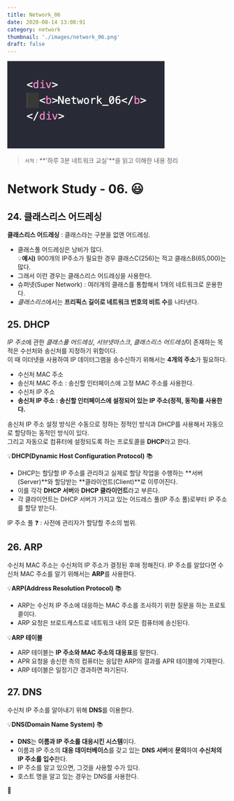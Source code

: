 ```yaml
---
title: Network_06
date: 2020-08-14 13:08:91
category: network
thumbnail: './images/network_06.png'
draft: false
---
```


![](./images/network_06.png)

> `서적` : **'하루 3분 네트워크 교실'**을 읽고 이해한 내용 정리

# Network Study - 06. 😃

## 24. 클래스리스 어드레싱

**클래스리스 어드레싱** : 클래스라는 구분을 없앤 어드레싱.

- 클래스풀 어드레싱은 낭비가 많다.  
  💡**예시)** 900개의 IP주소가 필요한 경우 클래스C(256)는 적고 클래스B(65,000)는 많다.
- 그래서 이런 경우는 클래스리스 어드레싱을 사용한다.
- 슈퍼넷(Super Network) : 여러개의 클래스를 통합해서 1개의 네트워크로 운용한다.
- *클래스리스*에서는 **프리픽스 길이로 네트워크 번호의 비트 수**를 나타낸다.

## 25. DHCP

*IP 주소*에 관한 _클래스풀 어드레싱_, _서브넷마스크_, *클래스리스 어드레싱*이 존재하는 목적은 수선처와 송신처를 지정하기 위함이다.  
이 때 이더넷을 사용하여 IP 데이터그램을 송수신하기 위해서는 **4개의 주소**가 필요하다.

- 수신처 MAC 주소
- 송신처 MAC 주소 : 송신할 인터페이스에 고정 MAC 주소를 사용한다.
- 수신처 IP 주소
- **송신처 IP 주소 : 송신할 인터페이스에 설정되어 있는 IP 주소(정적, 동적)를 사용한다.**

송신처 IP 주소 설정 방식은 수동으로 정하는 정적인 방식과 DHCP를 사용해서 자동으로 할당하는 동적인 방식이 있다.  
그리고 자동으로 컴퓨터에 설정되도록 하는 프로토콜을 **DHCP**라고 한다.

💡**DHCP(Dynamic Host Configuration Protocol)** 📚

- DHCP는 할당할 IP 주소를 관리하고 실제로 할당 작업을 수행하는 **서버(Server)**와 할당받는 **클라이언트(Client)**로 이루어진다.
- 이를 각각 **DHCP 서버**와 **DHCP 클라이언트**라고 부른다.
- 각 클라이언트는 DHCP 서버가 가지고 있는 어드레스 풀(IP 주소 풀)로부터 IP 주소를 할당 받는다.

IP 주소 풀 ❓ : 사전에 관리자가 할당할 주소의 범위.

## 26. ARP

수신처 MAC 주소는 수신처의 IP 주소가 결정된 후애 정해진다.
IP 주소를 알았다면 수신처 MAC 주소를 알기 위해서는 **ARP**를 사용한다.

💡**ARP(Address Resolution Protocol)** 📚

- ARP는 수신처 IP 주소에 대응하는 MAC 주소를 조사하기 위한 질문을 하는 프로토콜이다.
- ARP 요청은 브로드캐스트로 네트워크 내의 모든 컴퓨터에 송신된다.

💡**ARP 테이블**

- ARP 테이블는 **IP 주소와 MAC 주소의 대응표**를 말한다.
- APR 요청을 송신한 측의 컴퓨터는 응답한 ARP의 결과를 APR 테이블에 기재한다.
- ARP 테이블은 일정기간 경과하면 파기된다.

## 27. DNS

수신처 IP 주소를 알아내기 위해 **DNS**를 이용한다.

💡**DNS(Domain Name System)** 📚

- **DNS**는 **이름과 IP 주소를 대응시킨 시스템**이다.
- 이름과 IP 주소의 **대응 데이터베이스**를 갖고 있는 **DNS 서버**에 **문의**하여 **수신처의 IP 주소를 입수**한다.
- IP 주소를 알고 있으면, 그것을 사용할 수가 있다.
- 호스트 명을 알고 있는 경우는 DNS를 사용한다.

👋

